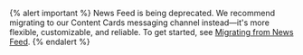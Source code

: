{% alert important %}
News Feed is being deprecated. We recommend migrating to our Content Cards messaging channel instead&#8212;it's more flexible, customizable, and reliable. To get started, see [Migrating from News Feed]({{site.baseurl}}/user_guide/message_building_by_channel/content_cards/migrating_from_news_feed/).
{% endalert %}